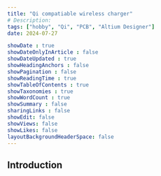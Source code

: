 ```yaml
---
title: "Qi compatiable wireless charger"
# Description: 
tags: ["hobby", "Qi", "PCB", "Altium Designer"]
date: 2024-07-27

showDate : true
showDateOnlyInArticle : false
showDateUpdated : true
showHeadingAnchors : false
showPagination : false
showReadingTime : true
showTableOfContents : true
showTaxonomies : true 
showWordCount : true
showSummary : false
sharingLinks : false
showEdit: false
showViews: false
showLikes: false
layoutBackgroundHeaderSpace: false
---
```

## Introduction

